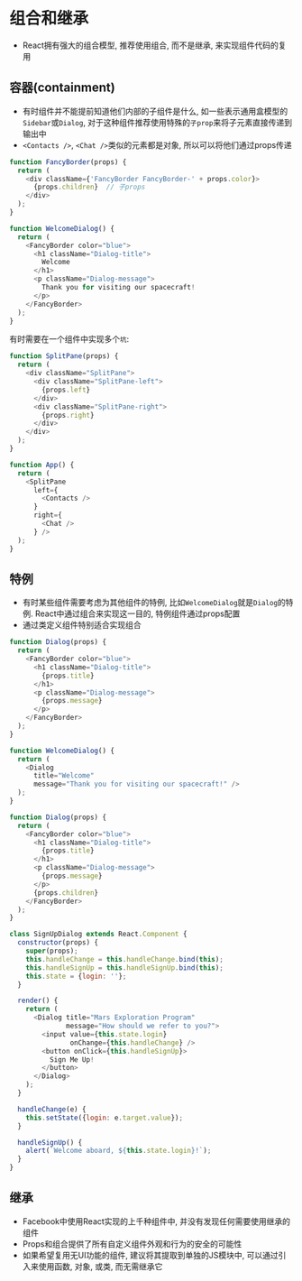 # 组合和继承

* React拥有强大的组合模型, 推荐使用组合, 而不是继承, 来实现组件代码的复用

## 容器(containment)

* 有时组件并不能提前知道他们内部的子组件是什么, 如一些表示通用盒模型的`Sidebar`或`Dialog`, 对于这种组件推荐使用特殊的`子prop`来将子元素直接传递到输出中
* `<Contacts />`, `<Chat />`类似的元素都是对象, 所以可以将他们通过props传递

```javascript
function FancyBorder(props) {
  return (
    <div className={'FancyBorder FancyBorder-' + props.color}>
      {props.children}  // 子props
    </div>
  );
}

function WelcomeDialog() {
  return (
    <FancyBorder color="blue">
      <h1 className="Dialog-title">
        Welcome
      </h1>
      <p className="Dialog-message">
        Thank you for visiting our spacecraft!
      </p>
    </FancyBorder>
  );
}
```

有时需要在一个组件中实现多个`坑`:

```javascript
function SplitPane(props) {
  return (
    <div className="SplitPane">
      <div className="SplitPane-left">
        {props.left}
      </div>
      <div className="SplitPane-right">
        {props.right}
      </div>
    </div>
  );
}

function App() {
  return (
    <SplitPane
      left={
        <Contacts />
      }
      right={
        <Chat />
      } />
  );
}
```

## 特例

* 有时某些组件需要考虑为其他组件的特例, 比如`WelcomeDialog`就是`Dialog`的特例. React中通过组合来实现这一目的, 特例组件通过props配置
* 通过类定义组件特别适合实现组合

```javascript
function Dialog(props) {
  return (
    <FancyBorder color="blue">
      <h1 className="Dialog-title">
        {props.title}
      </h1>
      <p className="Dialog-message">
        {props.message}
      </p>
    </FancyBorder>
  );
}

function WelcomeDialog() {
  return (
    <Dialog
      title="Welcome"
      message="Thank you for visiting our spacecraft!" />
  );
}

function Dialog(props) {
  return (
    <FancyBorder color="blue">
      <h1 className="Dialog-title">
        {props.title}
      </h1>
      <p className="Dialog-message">
        {props.message}
      </p>
      {props.children}
    </FancyBorder>
  );
}

class SignUpDialog extends React.Component {
  constructor(props) {
    super(props);
    this.handleChange = this.handleChange.bind(this);
    this.handleSignUp = this.handleSignUp.bind(this);
    this.state = {login: ''};
  }

  render() {
    return (
      <Dialog title="Mars Exploration Program"
              message="How should we refer to you?">
        <input value={this.state.login}
               onChange={this.handleChange} />
        <button onClick={this.handleSignUp}>
          Sign Me Up!
        </button>
      </Dialog>
    );
  }

  handleChange(e) {
    this.setState({login: e.target.value});
  }

  handleSignUp() {
    alert(`Welcome aboard, ${this.state.login}!`);
  }
}
```

## 继承

* Facebook中使用React实现的上千种组件中, 并没有发现任何需要使用继承的组件
* Props和组合提供了所有自定义组件外观和行为的安全的可能性
* 如果希望复用无UI功能的组件, 建议将其提取到单独的JS模块中, 可以通过引入来使用函数, 对象, 或类, 而无需继承它
